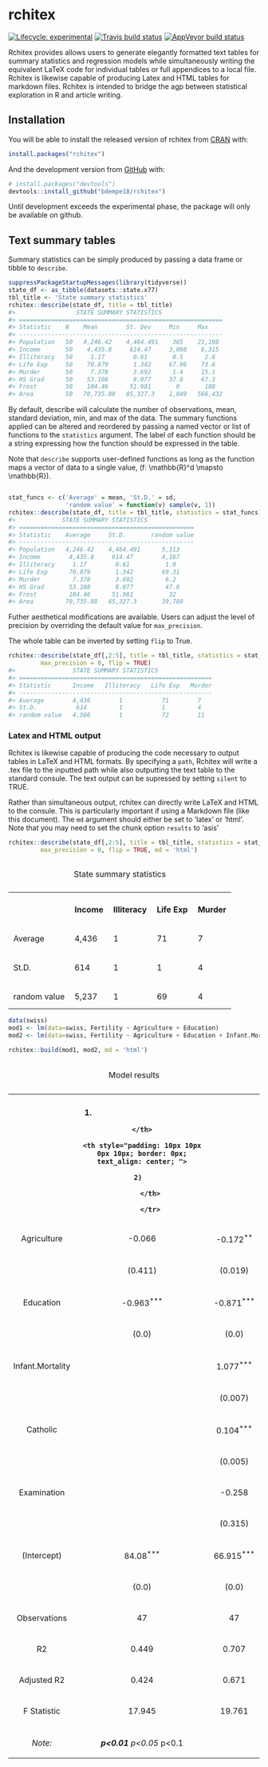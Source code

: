 
<!-- <style> -->

<!-- table, th, td { -->

<!-- border: 3 px solid green; -->

<!-- } -->

<!-- td { -->

<!--   style="padding: 0em;" -->

<!-- } -->

</style>

<!-- README.md is generated from README.Rmd. Please edit that file -->

# rchitex

<!-- badges: start -->

[![Lifecycle:
experimental](https://img.shields.io/badge/lifecycle-experimental-orange.svg)](https://www.tidyverse.org/lifecycle/#experimental)
[![Travis build
status](https://travis-ci.org/bdempe18/rchitex.svg?branch=master)](https://travis-ci.org/bdempe18/rchitex)
[![AppVeyor build
status](https://ci.appveyor.com/api/projects/status/github/bdempe18/rchitex?branch=master&svg=true)](https://ci.appveyor.com/project/bdempe18/rchitex)
<!-- badges: end -->

Rchitex provides allows users to generate elegantly formatted text
tables for summary statistics and regression models while simultaneously
writing the equivalent LaTeX code for individual tables or full
appendices to a local file. Rchitex is likewise capable of producing
Latex and HTML tables for markdown files. Rchitex is intended to bridge
the agp between statistical exploration in R and article writing.

## Installation

You will be able to install the released version of rchitex from
[CRAN](https://CRAN.R-project.org) with:

``` r
install.packages("rchitex")
```

And the development version from [GitHub](https://github.com/) with:

``` r
# install.packages("devtools")
devtools::install_github("bdempe18/rchitex")
```

Until development exceeds the experimental phase, the package will only
be available on github.

## Text summary tables

Summary statistics can be simply produced by passing a data frame or
tibble to `describe`.

``` r
suppressPackageStartupMessages(library(tidyverse))
state_df <- as_tibble(datasets::state.x77)
tbl_title <- 'State summary statistics'
rchitex::describe(state_df, title = tbl_title)
#>                 STATE SUMMARY STATISTICS                      
#> =========================================================
#> Statistic    N    Mean        St. Dev     Min     Max       
#> ---------------------------------------------------------
#> Population   50   4,246.42    4,464.491    365    21,198    
#> Income       50    4,435.8     614.47     3,098    6,315    
#> Illiteracy   50     1.17        0.61       0.5      2.8     
#> Life Exp     50    70.879       1.342     67.96    73.6     
#> Murder       50     7.378       3.692      1.4     15.1     
#> HS Grad      50    53.108       8.077     37.8     67.3     
#> Frost        50    104.46      51.981       0       188     
#> Area         50   70,735.88   85,327.3    1,049   566,432
```

By default, describe will calculate the number of observations, mean,
standard deviation, min, and max of the data. The summary functions
applied can be altered and reordered by passing a named vector or list
of functions to the `statistics` argument. The label of each function
should be a string expressing how the function should be expressed in
the table.

Note that `describe` supports user-defined functions as long as the
function maps a vector of data to a single value,
\(f: \mathbb{R}^d \mapsto \mathbb{R}\).

``` r

stat_funcs <- c('Average' = mean, 'St.D.' = sd, 
                'random value' = function(v) sample(v, 1))
rchitex::describe(state_df, title = tbl_title, statistics = stat_funcs)
#>             STATE SUMMARY STATISTICS                  
#> =================================================
#> Statistic    Average     St.D.       random value   
#> -------------------------------------------------
#> Population   4,246.42    4,464.491      5,313       
#> Income        4,435.8     614.47        4,167       
#> Illiteracy     1.17        0.61          1.9        
#> Life Exp      70.879       1.342        69.31       
#> Murder         7.378       3.692         6.2        
#> HS Grad       53.108       8.077         47.8       
#> Frost         104.46      51.981          32        
#> Area         70,735.88   85,327.3       39,780
```

Futher aesthetical modifications are available. Users can adjust the
level of precision by overriding the default value for `max_precision`.

The whole table can be inverted by setting `flip` to True.

``` r
rchitex::describe(state_df[,2:5], title = tbl_title, statistics = stat_funcs, 
         max_precision = 0, flip = TRUE)
#>                STATE SUMMARY STATISTICS                    
#> ======================================================
#> Statistic      Income   Illiteracy   Life Exp   Murder   
#> ------------------------------------------------------
#> Average        4,436        1           71        7      
#> St.D.           614         1           1         4      
#> random value   4,566        1           72        11
```

### Latex and HTML output

Rchitex is likewise capable of producing the code necessary to output
tables in LaTeX and HTML formats. By specifying a `path`, Rchitex will
write a .tex file to the inputted path while also outputting the text
table to the standard consule. The text output can be supressed by
setting `silent` to TRUE.

Rather than simultaneous output, rchitex can directly write LaTeX and
HTML to the consule. This is particularly important if using a Markdown
file (like this document). The `md` argument should either be set to
‘latex’ or ‘html’. Note that you may need to set the chunk option
`results` to ‘asis’

``` r
rchitex::describe(state_df[,2:5], title = tbl_title, statistics = stat_funcs, 
         max_precision = 0, flip = TRUE, md = 'html')
```

<table style="line-height: 1">

<caption>

State summary statistics

</caption>

<tr>

<th style="padding: 10px 10px 0px 10px; border: 0px; text_align: center; ">

</th>

<th style="padding: 10px 10px 0px 10px; border: 0px; text_align: center; ">

Income

</th>

<th style="padding: 10px 10px 0px 10px; border: 0px; text_align: center; ">

Illiteracy

</th>

<th style="padding: 10px 10px 0px 10px; border: 0px; text_align: center; ">

Life Exp

</th>

<th style="padding: 10px 10px 0px 10px; border: 0px; text_align: center; ">

Murder

</th>

</tr>

<tr>

<td style="padding: 10px 10px 0px 10px; border: 0px; text_align: left; ">

Average

</td>

<td style="padding: 10px 10px 0px 10px; border: 0px; text_align: right; ">

4,436

</td>

<td style="padding: 10px 10px 0px 10px; border: 0px; text_align: right; ">

1

</td>

<td style="padding: 10px 10px 0px 10px; border: 0px; text_align: right; ">

71

</td>

<td style="padding: 10px 10px 0px 10px; border: 0px; text_align: right; ">

7

</td>

</tr>

<tr>

<td style="padding: 10px 10px 0px 10px; border: 0px; text_align: left; ">

St.D.

</td>

<td style="padding: 10px 10px 0px 10px; border: 0px; text_align: right; ">

614

</td>

<td style="padding: 10px 10px 0px 10px; border: 0px; text_align: right; ">

1

</td>

<td style="padding: 10px 10px 0px 10px; border: 0px; text_align: right; ">

1

</td>

<td style="padding: 10px 10px 0px 10px; border: 0px; text_align: right; ">

4

</td>

</tr>

<tr>

<td style="padding: 10px 10px 0px 10px; border: 0px; text_align: left; ">

random value

</td>

<td style="padding: 10px 10px 0px 10px; border: 0px; text_align: right; ">

5,237

</td>

<td style="padding: 10px 10px 0px 10px; border: 0px; text_align: right; ">

1

</td>

<td style="padding: 10px 10px 0px 10px; border: 0px; text_align: right; ">

69

</td>

<td style="padding: 10px 10px 0px 10px; border: 0px; text_align: right; ">

4

</td>

</tr>

</table>

``` r
data(swiss)
mod1 <- lm(data=swiss, Fertility ~ Agriculture + Education)
mod2 <- lm(data=swiss, Fertility ~ Agriculture + Education + Infant.Mortality + Catholic + Examination)

rchitex::build(mod1, mod2, md = 'html')
```

<!-- Table generated by rchitex (Ben Dempe, 2019) -->

<table style = "text-align: center;">

<caption>

Model results

</caption>

<tr style="border-top: 0px solid #ccc">

<th style="padding: 10px 10px 0px 10px; border: 0px; text_align: center; ">

</th>

<th style="padding: 10px 10px 0px 10px; border: 0px; text_align: center; ">

1)  
    
    </th>
    
    <th style="padding: 10px 10px 0px 10px; border: 0px; text_align: center; ">
    
    2)  
        
        </th>
        
        </tr>

<tr style="border-top: 0px solid #ccc">

<td style="padding: 10px 10px 0px 10px; border: 0px; text_align: left; ">

Agriculture

</td>

<td style="padding: 10px 10px 0px 10px; border: 0px; text_align: center; ">

\-0.066<sup></sup>

</td>

<td style="padding: 10px 10px 0px 10px; border: 0px; text_align: center; ">

\-0.172<sup>\*\*</sup>

</td>

</tr>

<tr style="border-top: 0px solid #ccc">

<td style="padding: 10px 10px 0px 10px; border: 0px; text_align: center; ">

</td>

<td style="padding: 10px 10px 0px 10px; border: 0px; text_align: center; ">

(0.411)

</td>

<td style="padding: 10px 10px 0px 10px; border: 0px; text_align: center; ">

(0.019)

</td>

</tr>

<tr style="border-top: 0px solid #ccc">

</tr>

<tr style="border-top: 0px solid #ccc">

<td style="padding: 10px 10px 0px 10px; border: 0px; text_align: left; ">

Education

</td>

<td style="padding: 10px 10px 0px 10px; border: 0px; text_align: center; ">

\-0.963<sup>\*\*\*</sup>

</td>

<td style="padding: 10px 10px 0px 10px; border: 0px; text_align: center; ">

\-0.871<sup>\*\*\*</sup>

</td>

</tr>

<tr style="border-top: 0px solid #ccc">

<td style="padding: 10px 10px 0px 10px; border: 0px; text_align: center; ">

</td>

<td style="padding: 10px 10px 0px 10px; border: 0px; text_align: center; ">

(0.0)

</td>

<td style="padding: 10px 10px 0px 10px; border: 0px; text_align: center; ">

(0.0)

</td>

</tr>

<tr style="border-top: 0px solid #ccc">

</tr>

<tr style="border-top: 0px solid #ccc">

<td style="padding: 10px 10px 0px 10px; border: 0px; text_align: left; ">

Infant.Mortality

</td>

<td style="padding: 10px 10px 0px 10px; border: 0px; text_align: center; ">

</td>

<td style="padding: 10px 10px 0px 10px; border: 0px; text_align: center; ">

1.077<sup>\*\*\*</sup>

</td>

</tr>

<tr style="border-top: 0px solid #ccc">

<td style="padding: 10px 10px 0px 10px; border: 0px; text_align: center; ">

</td>

<td style="padding: 10px 10px 0px 10px; border: 0px; text_align: center; ">

</td>

<td style="padding: 10px 10px 0px 10px; border: 0px; text_align: center; ">

(0.007)

</td>

</tr>

<tr style="border-top: 0px solid #ccc">

</tr>

<tr style="border-top: 0px solid #ccc">

<td style="padding: 10px 10px 0px 10px; border: 0px; text_align: left; ">

Catholic

</td>

<td style="padding: 10px 10px 0px 10px; border: 0px; text_align: center; ">

</td>

<td style="padding: 10px 10px 0px 10px; border: 0px; text_align: center; ">

0.104<sup>\*\*\*</sup>

</td>

</tr>

<tr style="border-top: 0px solid #ccc">

<td style="padding: 10px 10px 0px 10px; border: 0px; text_align: center; ">

</td>

<td style="padding: 10px 10px 0px 10px; border: 0px; text_align: center; ">

</td>

<td style="padding: 10px 10px 0px 10px; border: 0px; text_align: center; ">

(0.005)

</td>

</tr>

<tr style="border-top: 0px solid #ccc">

</tr>

<tr style="border-top: 0px solid #ccc">

<td style="padding: 10px 10px 0px 10px; border: 0px; text_align: left; ">

Examination

</td>

<td style="padding: 10px 10px 0px 10px; border: 0px; text_align: center; ">

</td>

<td style="padding: 10px 10px 0px 10px; border: 0px; text_align: center; ">

\-0.258<sup></sup>

</td>

</tr>

<tr style="border-top: 0px solid #ccc">

<td style="padding: 10px 10px 0px 10px; border: 0px; text_align: center; ">

</td>

<td style="padding: 10px 10px 0px 10px; border: 0px; text_align: center; ">

</td>

<td style="padding: 10px 10px 0px 10px; border: 0px; text_align: center; ">

(0.315)

</td>

</tr>

<tr style="border-top: 0px solid #ccc">

</tr>

<tr style="border-top: 0px solid #ccc">

<td style="padding: 10px 10px 0px 10px; border: 0px; text_align: left; ">

(Intercept)

</td>

<td style="padding: 10px 10px 0px 10px; border: 0px; text_align: center; ">

84.08<sup>\*\*\*</sup>

</td>

<td style="padding: 10px 10px 0px 10px; border: 0px; text_align: center; ">

66.915<sup>\*\*\*</sup>

</td>

</tr>

<tr style="border-top: 0px solid #ccc">

<td style="padding: 10px 10px 0px 10px; border: 0px; text_align: center; ">

</td>

<td style="padding: 10px 10px 0px 10px; border: 0px; text_align: center; ">

(0.0)

</td>

<td style="padding: 10px 10px 0px 10px; border: 0px; text_align: center; ">

(0.0)

</td>

</tr>

<tr style="border-top: 0px solid #ccc">

</tr>

<tr style="border-top: 0px solid #ccc">

<td style="padding: 10px 10px 0px 10px; border: 0px; text_align: left; ">

Observations

</td>

<td style="padding: 10px 10px 0px 10px; border: 0px; text_align: center; ">

47

</td>

<td style="padding: 10px 10px 0px 10px; border: 0px; text_align: center; ">

47

</td>

</tr>

<tr style="border-top: 0px solid #ccc">

<td style="padding: 10px 10px 0px 10px; border: 0px; text_align: left; ">

R2

</td>

<td style="padding: 10px 10px 0px 10px; border: 0px; text_align: center; ">

0.449

</td>

<td style="padding: 10px 10px 0px 10px; border: 0px; text_align: center; ">

0.707

</td>

</tr>

<tr style="border-top: 0px solid #ccc">

<td style="padding: 10px 10px 0px 10px; border: 0px; text_align: left; ">

Adjusted R2

</td>

<td style="padding: 10px 10px 0px 10px; border: 0px; text_align: center; ">

0.424

</td>

<td style="padding: 10px 10px 0px 10px; border: 0px; text_align: center; ">

0.671

</td>

</tr>

<tr style="border-top: 0px solid #ccc">

<td style="padding: 10px 10px 0px 10px; border: 0px; text_align: left; ">

F Statistic

</td>

<td style="padding: 10px 10px 0px 10px; border: 0px; text_align: center; ">

17.945

</td>

<td style="padding: 10px 10px 0px 10px; border: 0px; text_align: center; ">

19.761

</td>

</tr>

<tr>

<td style="padding: 10px 10px 0px 10px; border: 0px; text_align: center; colspan: 3">

</td>

</tr>

<tr style="border-top: 0px solid #ccc">

<td style="padding: left; border: 0px; text_align: center; ">

<em>Note: </em>

</td>

<td style="padding: right; border: 0px; text_align: center; colspan: 2">

<sup>***</sup>p\<0.01 <sup>**</sup>p\<0.05 <sup>*</sup>p\<0.1

</td>

</tr>

</table>
